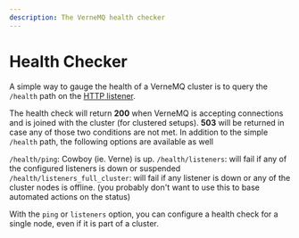 ```yaml
---
description: The VerneMQ health checker
---
```


# Health Checker

A simple way to gauge the health of a VerneMQ cluster is to query the `/health` path on the [HTTP listener](../configuration/http-listeners.md).

The health check will return **200** when VerneMQ is accepting connections and is joined with the cluster \(for clustered setups\). **503** will be returned in case any of those two conditions are not met.
In addition to the simple `/health` path, the following options are available as well

`/health/ping`: Cowboy (ie. Verne) is up.
`/health/listeners`: will fail if any of the configured listeners is down or suspended
`/health/listeners_full_cluster`: will fail if any listener is down or any of the cluster nodes is offline. (you probably don't want to use this to base automated actions on the status)

With the `ping` or `listeners` option, you can configure a health check for a single node, even if it is part of a cluster.

